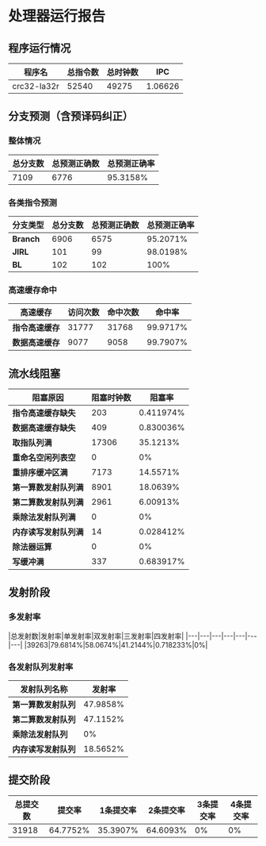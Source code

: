 # 处理器运行报告
## 程序运行情况
|程序名|总指令数|总时钟数|IPC|
|---|---|---|---|
|crc32-la32r|52540|49275|1.06626|

## 分支预测（含预译码纠正）
### 整体情况
|总分支数|总预测正确数|总预测正确率|
|---|---|---|
|7109|6776|95.3158%|

### 各类指令预测
|分支类型|总分支数|总预测正确数|总预测正确率|
|---|---|---|---|
|**Branch**| 6906 | 6575 | 95.2071%|
|**JIRL**| 101 | 99 | 98.0198%|
|**BL**| 102 | 102 | 100%|

### 高速缓存命中
|高速缓存|访问次数|命中次数|命中率|
|---|---|---|---|
|**指令高速缓存**| 31777 | 31768 | 99.9717%|
|**数据高速缓存**| 9077 | 9058 | 99.7907%|
## 流水线阻塞
|阻塞原因|阻塞时钟数|阻塞率|
|---|---|---|
|**指令高速缓存缺失**| 203 | 0.411974%|
|**数据高速缓存缺失**| 409 | 0.830036%|
|**取指队列满**| 17306 | 35.1213%|
|**重命名空闲列表空**|0 | 0%|
|**重排序缓冲区满**|7173 | 14.5571%|
|**第一算数发射队列满**|8901 | 18.0639%|
|**第二算数发射队列满**|2961 | 6.00913%|
|**乘除法发射队列满**|0 | 0%|
|**内存读写发射队列满**|14 | 0.028412%|
|**除法器运算**|0 | 0%|
|**写缓冲满**|337 | 0.683917%|

## 发射阶段
### 多发射率
|总发射数|发射率|单发射率|双发射率|三发射率|四发射率|
|---|---|---|---|---|---|---|
|39263|79.6814%|58.0674%|41.2144%|0.718233%|0%|

### 各发射队列发射率
|发射队列名称|发射率|
|---|---|
|**第一算数发射队列**|47.9858%|
|**第二算数发射队列**|47.1152%|
|**乘除法发射队列**|0%|
|**内存读写发射队列**|18.5652%|

## 提交阶段
|总提交数|提交率|1条提交率|2条提交率|3条提交率|4条提交率|
|---|---|---|---|---|---|
|31918|64.7752%|35.3907%|64.6093%|0%|0%|
